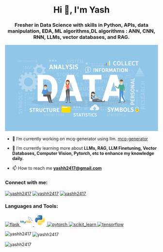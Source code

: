 <h1 align="center">Hi 👋, I'm Yash</h1>
<h3 align="center">Fresher in Data Science with skills in Python, APIs, data manipulation, EDA, ML algorithms,DL algorithms : ANN, CNN, RNN, LLMs, vector databases, and RAG.</h3>

![Logo](https://github.com/yashh2417/Yash/blob/main/data.jpg?raw=true)

- 🔭 I’m currently working on mcq-generator using llm. [mcq-generator](https://github.com/yashh2417/mcqgen)

- 🌱 I’m currently learning more about **LLMs, RAG, LLM Finetuning, Vector Databases, Computer Vision, Pytorch, etc to enhance my knowledge daily.**

- 📫 How to reach me **yashh2417@gmail.com**

<h3 align="left">Connect with me:</h3>
<p align="left">
<a href="https://twitter.com/yashh2417" target="blank"><img align="center" src="https://raw.githubusercontent.com/rahuldkjain/github-profile-readme-generator/master/src/images/icons/Social/twitter.svg" alt="yashh2417" height="30" width="40" /></a>
<a href="https://linkedin.com/in/yashh2417" target="blank"><img align="center" src="https://raw.githubusercontent.com/rahuldkjain/github-profile-readme-generator/master/src/images/icons/Social/linked-in-alt.svg" alt="yashh2417" height="30" width="40" /></a>
<a href="https://instagram.com/yashh2417" target="blank"><img align="center" src="https://raw.githubusercontent.com/rahuldkjain/github-profile-readme-generator/master/src/images/icons/Social/instagram.svg" alt="yashh2417" height="30" width="40" /></a>
</p>

<h3 align="left">Languages and Tools:</h3>
<p align="left"> <a href="https://flask.palletsprojects.com/" target="_blank" rel="noreferrer"> <img src="https://www.vectorlogo.zone/logos/pocoo_flask/pocoo_flask-icon.svg" alt="flask" width="40" height="40"/> </a> <a href="https://www.mysql.com/" target="_blank" rel="noreferrer"> <img src="https://raw.githubusercontent.com/devicons/devicon/master/icons/mysql/mysql-original-wordmark.svg" alt="mysql" width="40" height="40"/> </a> <a href="https://www.python.org" target="_blank" rel="noreferrer"> <img src="https://raw.githubusercontent.com/devicons/devicon/master/icons/python/python-original.svg" alt="python" width="40" height="40"/> </a> <a href="https://pytorch.org/" target="_blank" rel="noreferrer"> <img src="https://www.vectorlogo.zone/logos/pytorch/pytorch-icon.svg" alt="pytorch" width="40" height="40"/> </a> <a href="https://scikit-learn.org/" target="_blank" rel="noreferrer"> <img src="https://upload.wikimedia.org/wikipedia/commons/0/05/Scikit_learn_logo_small.svg" alt="scikit_learn" width="40" height="40"/> </a> <a href="https://www.tensorflow.org" target="_blank" rel="noreferrer"> <img src="https://www.vectorlogo.zone/logos/tensorflow/tensorflow-icon.svg" alt="tensorflow" width="40" height="40"/> </a> </p>

<p><img align="left" src="https://github-readme-stats.vercel.app/api/top-langs?username=yashh2417&show_icons=true&locale=en&layout=compact" alt="yashh2417" /></p>

<p>&nbsp;<img align="center" src="https://github-readme-stats.vercel.app/api?username=yashh2417&show_icons=true&locale=en" alt="yashh2417" /></p>

<p><img align="center" src="https://github-readme-streak-stats.herokuapp.com/?user=yashh2417&" alt="yashh2417" /></p>


 

